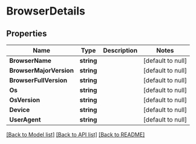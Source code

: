 # BrowserDetails

## Properties
Name | Type | Description | Notes
------------ | ------------- | ------------- | -------------
**BrowserName** | **string** |  | [default to null]
**BrowserMajorVersion** | **string** |  | [default to null]
**BrowserFullVersion** | **string** |  | [default to null]
**Os** | **string** |  | [default to null]
**OsVersion** | **string** |  | [default to null]
**Device** | **string** |  | [default to null]
**UserAgent** | **string** |  | [default to null]

[[Back to Model list]](../README.md#documentation-for-models) [[Back to API list]](../README.md#documentation-for-api-endpoints) [[Back to README]](../README.md)

